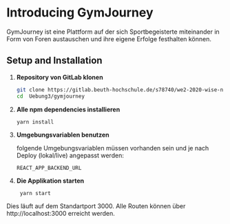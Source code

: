 # Introducing GymJourney

GymJourney ist eine Plattform auf der sich Sportbegeisterte miteinander in Form von Foren austauschen und ihre eigene Erfolge festhalten können.

## Setup and Installation

1. **Repository von GitLab klonen**

   ```sh
   git clone https://gitlab.beuth-hochschule.de/s78740/we2-2020-wise-noratuchel.git
   cd  Uebung3/gymjourney
   ```

2. **Alle npm dependencies installieren**

   ```sh
   yarn install
   ```

3. **Umgebungsvariablen benutzen**

   folgende Umgebungsvariablen müssen vorhanden sein und je nach Deploy (lokal/live) angepasst werden:

   ```
   REACT_APP_BACKEND_URL
   ```

4. **Die Applikation starten**

   ```
    yarn start
   ```

Dies läuft auf dem Standartport 3000. Alle Routen können über http://localhost:3000 erreicht werden.
